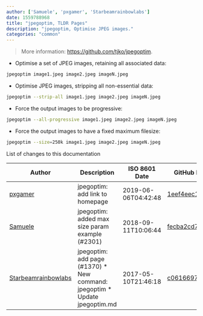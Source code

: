 ```yaml
---
author: ['Samuele', 'pxgamer', 'Starbeamrainbowlabs']
date: 1559788968
title: "jpegoptim, TLDR Pages"
description: "jpegoptim, Optimise JPEG images."
categories: "common"
---
```

> More information: <https://github.com/tjko/jpegoptim>.

- Optimise a set of JPEG images, retaining all associated data:

```bash
jpegoptim image1.jpeg image2.jpeg imageN.jpeg
```

- Optimise JPEG images, stripping all non-essential data:

```bash
jpegoptim --strip-all image1.jpeg image2.jpeg imageN.jpeg
```

- Force the output images to be progressive:

```bash
jpegoptim --all-progressive image1.jpeg image2.jpeg imageN.jpeg
```

- Force the output images to have a fixed maximum filesize:

```bash
jpegoptim --size=250k image1.jpeg image2.jpeg imageN.jpeg
```
List of changes to this documentation


Author | Description | ISO 8601 Date | GitHub link
------|-----|-----|-----
[pxgamer](mailto:owzie123@gmail.com) | jpegoptim: add link to homepage | 2019-06-06T04:42:48 | [1eef4eec153d](https://github.com/tldr-pages/tldr/commit/1eef4eec153dbb1583c787f534a02ecc49692476)
[Samuele](mailto:samuele@nutellino.it) | jpegoptim: added max size param example (#2301) | 2018-09-11T10:06:44 | [fecba2cd702a](https://github.com/tldr-pages/tldr/commit/fecba2cd702a2d77088d07a7af782c9edf6023c1)
[Starbeamrainbowlabs](mailto:sbrl@starbeamrainbowlabs.com) | jpegoptim: add page (#1370) * New command: jpegoptim * Update jpegoptim.md | 2017-05-10T21:46:18 | [c0616697ed57](https://github.com/tldr-pages/tldr/commit/c0616697ed57b22e625b71edd829e5d8834cf730)

